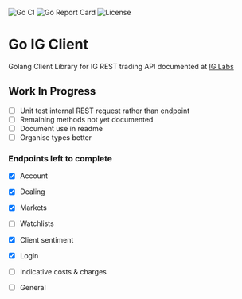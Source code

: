 ![Go CI](https://github.com/sneddonlewis/goigclient/actions/workflows/run-tests.yml/badge.svg) 
![Go Report Card](https://goreportcard.com/badge/github.com/sneddonlewis/goigclient) 
![License](https://img.shields.io/github/license/sneddonlewis/goigclient)

# Go IG Client
Golang Client Library for IG REST trading API documented at [IG Labs](https://labs.ig.com/rest-trading-api-guide.html)

## Work In Progress

- [ ] Unit test internal REST request rather than endpoint
- [ ] Remaining methods not yet documented
- [ ] Document use in readme
- [ ] Organise types better

### Endpoints left to complete
- [x] Account
- [x] Dealing
- [x] Markets
- [ ] Watchlists
- [x] Client sentiment
- [x] Login
- [ ] Indicative costs & charges
- [ ] General

